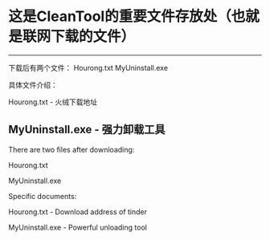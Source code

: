 
# 这是CleanTool的重要文件存放处（也就是联网下载的文件）


--------------------

下载后有两个文件：
Hourong.txt
MyUninstall.exe

具体文件介绍：

Hourong.txt - 火绒下载地址

MyUninstall.exe - 强力卸载工具
--------------------

There are two files after downloading:

Hourong.txt

MyUninstall.exe

Specific documents:

Hourong.txt  - Download address of tinder

MyUninstall.exe  - Powerful unloading tool
